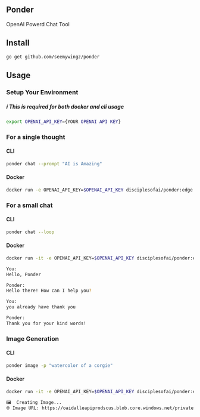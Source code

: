 Ponder
-------
OpenAI Powerd Chat Tool


## Install
```bash
go get github.com/seemywingz/ponder
```

## Usage
### Setup Your Environment
##### ℹ️ This is required for both docker and cli usage
```bash
export OPENAI_API_KEY={YOUR OPENAI API KEY}
```


### For a single thought
#### CLI
```bash
ponder chat --prompt "AI is Amazing"
```
#### Docker
```bash
docker run -e OPENAI_API_KEY=$OPENAI_API_KEY disciplesofai/ponder:edge chat --prompt "Ai is Amazing"
```


### For a small chat
#### CLI
```bash
ponder chat --loop
```
#### Docker
```bash
docker run -it -e OPENAI_API_KEY=$OPENAI_API_KEY disciplesofai/ponder:edge chat --loop
```
```bash
You: 
Hello, Ponder

Ponder: 
Hello there! How can I help you?

You: 
you already have thank you

Ponder: 
Thank you for your kind words!
```


### Image Generation
#### CLI
```bash
ponder image -p "watercolor of a corgie"
```
#### Docker
```bash
docker run -it -e OPENAI_API_KEY=$OPENAI_API_KEY disciplesofai/ponder:edge image -p "watercolor of a corgie"
```
```bash
🖼  Creating Image...
🌐 Image URL: https://oaidalleapiprodscus.blob.core.windows.net/private/org-RCMQxIXre0Olhs0AvLVp672o/user-F1wdcIVNf2VrRqBRD0JWUczI/img-AWku5cm91XAv32jj27XWXZBE.png?st=2023-03-05T05%3A19%3A33Z&se=2023-03-05T07%3A19%3A33Z&sp=r&sv=2021-08-06&sr=b&rscd=inline&rsct=image/png&skoid=6aaadede-4fb3-4698-a8f6-684d7786b067&sktid=a48cca56-e6da-484e-a814-9c849652bcb3&skt=2023-03-05T01%3A25%3A44Z&ske=2023-03-06T01%3A25%3A44Z&sks=b&skv=2021-08-06&sig=xs9vSD0nA0mkxyulHEKABn5cbWH%2B6YOpab25yTAU/nc%3D
```